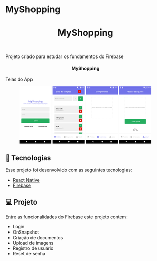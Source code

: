# MyShopping

<h1 align="center">
    MyShopping
</h1>
<br>
<p>
Projeto criado para estudar os fundamentos do Firebase
</p>

<h4 align="center">
  MyShopping
</h4>

<p>Telas do App</p>
<p align="center">
    <img alt="Tela login" src=".github/login.png" width="20%">
    <img alt="Tela produtos" src=".github/products.png" width="20%">
    <img alt="Tela recibos" src=".github/receipts.png" width="20%">
    <img alt="Tela upload" src=".github/upload.png" width="20%">
</p>


## :rocket: Tecnologias

Esse projeto foi desenvolvido com as seguintes tecnologias:

- [React Native](https://facebook.github.io/react-native/)
- [Firebase](https://firebase.google.com/)

## 💻 Projeto

Entre as funcionalidades do Firebase este projeto contem:
<ul>
<li>Login</li>
<li>OnSnapshot</li>
<li>Criação de documentos</li>
<li>Upload de imagens</li>
<li>Registro de usuário</li>
<li>Reset de senha</li>
</ul>

